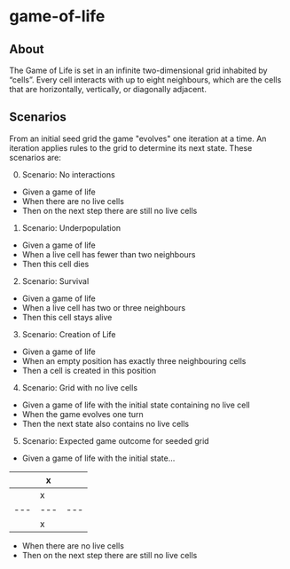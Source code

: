 # game-of-life

## About

The Game of Life is set in an infinite two-dimensional grid inhabited by “cells”. Every cell interacts with up to eight neighbours, which are the cells that are horizontally, vertically, or diagonally adjacent.

## Scenarios

From an initial seed grid the game "evolves" one iteration at a time. An iteration applies rules to the grid to determine its next state. These scenarios are:

0. Scenario: No interactions 
- Given a game of life 
- When there are no live cells
- Then on the next step there are still no live cells

1. Scenario: Underpopulation
- Given a game of life 
- When a live cell has fewer than two neighbours
- Then this cell dies

2. Scenario: Survival
- Given a game of life 
- When a live cell has two or three neighbours 
- Then this cell stays alive

3. Scenario: Creation of Life
- Given a game of life 
- When an empty position has exactly three neighbouring cells 
- Then a cell is created in this position

4. Scenario: Grid with no live cells 
- Given a game of life with the initial state containing no live cell
- When the game evolves one turn 
- Then the next state also contains no live cells

5. Scenario: Expected game outcome for seeded grid
- Given a game of life with the initial state…

|   |x|   |
|---|---|---|
|   |x|   |
|---|---|---|
|   |x|   |



- When there are no live cells
- Then on the next step there are still no live cells


















